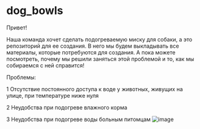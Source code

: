 # dog_bowls
Привет!

Наша команда хочет сделать подогреваемую миску для собаки, а это репозиторий для ее создания. В него мы будем выкладывать все материалы, которые потребуются для создания.
А пока можете посмотреть, почему мы решили заняться этой проблемой и то, как мы собираемся с ней справится!

Проблемы:

1 Отсутствие постоянного доступа к воде у животных, живущих на улице, при температуре ниже нуля

2 Неудобства при подогреве влажного корма

3 Неудобства при подогреве воды больным питомцам
![image](https://github.com/KateLy1/dog_bowls/assets/91429213/8b092f57-b88e-4909-a78e-d10a10049304)
